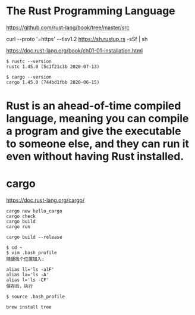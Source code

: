# The Rust Programming Language

https://github.com/rust-lang/book/tree/master/src

curl --proto '=https' --tlsv1.2 https://sh.rustup.rs -sSf | sh

https://doc.rust-lang.org/book/ch01-01-installation.html

```
$ rustc --version
rustc 1.45.0 (5c1f21c3b 2020-07-13)

$ cargo --version
cargo 1.45.0 (744bd1fbb 2020-06-15)
```

# Rust is an ahead-of-time compiled language, meaning you can compile a program and give the executable to someone else, and they can run it even without having Rust installed.

# cargo
https://doc.rust-lang.org/cargo/

```
cargo new hello_cargo
cargo check 
cargo build
cargo run

cargo build --release
```
```
$ cd ~
$ vim .bash_profile
随便找个位置加入:

alias ll='ls -alF'
alias la='ls -A'
alias l='ls -CF'
保存后，执行

$ source .bash_profile

brew install tree
```
